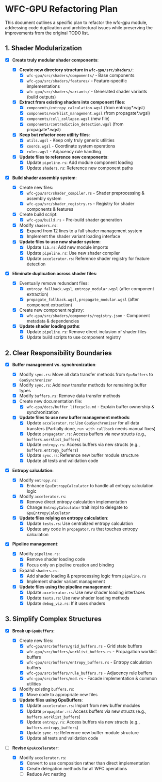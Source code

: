 # WFC-GPU Refactoring Plan

This document outlines a specific plan to refactor the wfc-gpu module, addressing code duplication and architectural issues while preserving the improvements from the original TODO list.

## 1. Shader Modularization

- [x] **Create truly modular shader components**:

  - [x] **Create new directory structure in `wfc-gpu/src/shaders/`**:
    - [x] `wfc-gpu/src/shaders/components/` - Base components
    - [x] `wfc-gpu/src/shaders/features/` - Feature-specific implementations
    - [x] `wfc-gpu/src/shaders/variants/` - Generated shader variants (build outputs)
  - [x] **Extract from existing shaders into component files**:
    - [x] `components/entropy_calculation.wgsl` (from entropy\*.wgsl)
    - [x] `components/worklist_management.wgsl` (from propagate\*.wgsl)
    - [x] `components/cell_collapse.wgsl` (new file)
    - [x] `components/contradiction_detection.wgsl` (from propagate\*.wgsl)
  - [x] **Keep but refactor core utility files**:
    - [x] `utils.wgsl` - Keep only truly generic utilities
    - [x] `coords.wgsl` - Coordinate system operations
    - [x] `rules.wgsl` - Adjacency rule handling
  - [x] **Update files to reference new components**:
    - [x] Update `pipeline.rs`: Add module component loading
    - [x] Update `shaders.rs`: Reference new component paths

- [x] **Build shader assembly system**:

  - [x] Create new files:
    - [x] `wfc-gpu/src/shader_compiler.rs` - Shader preprocessing & assembly system
    - [x] `wfc-gpu/src/shader_registry.rs` - Registry for shader components & features
  - [x] Create build script:
    - [x] `wfc-gpu/build.rs` - Pre-build shader generation
  - [x] Modify `shaders.rs`:
    - [x] Expand from 12 lines to a full shader management system
    - [x] Implement the shader variant loading interface
  - [x] **Update files to use new shader system**:
    - [x] Update `lib.rs`: Add new module imports
    - [x] Update `pipeline.rs`: Use new shader compiler
    - [x] Update `accelerator.rs`: Reference shader registry for feature detection

- [x] **Eliminate duplication across shader files**:
  - [x] Eventually remove redundant files:
    - [x] `entropy_fallback.wgsl`, `entropy_modular.wgsl` (after component extraction)
    - [x] `propagate_fallback.wgsl`, `propagate_modular.wgsl` (after component extraction)
  - [x] Create new component registry:
    - [x] `wfc-gpu/src/shaders/components/registry.json` - Component metadata & dependencies
  - [x] **Update shader loading paths**:
    - [x] Update `pipeline.rs`: Remove direct inclusion of shader files
    - [x] Update build scripts to use component registry

## 2. Clear Responsibility Boundaries

- [x] **Buffer management vs. synchronization**:

  - [x] Modify `sync.rs`: Move all data transfer methods from `GpuBuffers` to `GpuSynchronizer`
  - [x] Modify `sync.rs`: Add new transfer methods for remaining buffer types
  - [x] Modify `buffers.rs`: Remove data transfer methods
  - [x] Create new documentation file:
    - [x] `wfc-gpu/docs/buffer_lifecycle.md` - Explain buffer ownership & synchronization
  - [x] **Update files to use new buffer management methods**:
    - [x] Update `accelerator.rs`: Use `GpuSynchronizer` for all data transfers (Partially done, `run_with_callback` needs manual fixes)
    - [x] Update `propagator.rs`: Access buffers via new structs (e.g., `buffers.worklist_buffers`)
    - [x] Update `entropy.rs`: Access buffers via new structs (e.g., `buffers.entropy_buffers`)
    - [x] Update `sync.rs`: Reference new buffer module structure
    - [x] Update all tests and validation code

- [x] **Entropy calculation**:

  - [x] Modify `entropy.rs`:
    - [x] Enhance `GpuEntropyCalculator` to handle all entropy calculation logic
  - [x] Modify `accelerator.rs`:
    - [x] Remove direct entropy calculation implementation
    - [x] Change `EntropyCalculator` trait impl to delegate to `GpuEntropyCalculator`
  - [x] **Update files relying on entropy calculation**:
    - [x] Update `tests.rs`: Use centralized entropy calculation
    - [x] Update any code in `propagator.rs` that touches entropy calculation

- [x] **Pipeline management**:
  - [x] Modify `pipeline.rs`:
    - [x] Remove shader loading code
    - [x] Focus only on pipeline creation and binding
  - [x] Expand `shaders.rs`:
    - [x] Add shader loading & preprocessing logic from `pipeline.rs`
    - [x] Implement shader variant management
  - [x] **Update files using the pipeline management**:
    - [x] Update `accelerator.rs`: Use new shader loading interfaces
    - [x] Update `tests.rs`: Use new shader loading methods
    - [x] Update `debug_viz.rs`: If it uses shaders

## 3. Simplify Complex Structures

- [x] **Break up `GpuBuffers`**:

  - [x] Create new files:
    - [x] `wfc-gpu/src/buffers/grid_buffers.rs` - Grid state buffers
    - [x] `wfc-gpu/src/buffers/worklist_buffers.rs` - Propagation worklist buffers
    - [x] `wfc-gpu/src/buffers/entropy_buffers.rs` - Entropy calculation buffers
    - [x] `wfc-gpu/src/buffers/rule_buffers.rs` - Adjacency rule buffers
    - [x] `wfc-gpu/src/buffers/mod.rs` - Facade implementation & common utilities
  - [x] Modify existing `buffers.rs`:
    - [x] Move code to appropriate new files
  - [x] **Update files using GpuBuffers**:
    - [x] Update `accelerator.rs`: Import from new buffer modules
    - [x] Update `propagator.rs`: Access buffers via new structs (e.g., `buffers.worklist_buffers`)
    - [x] Update `entropy.rs`: Access buffers via new structs (e.g., `buffers.entropy_buffers`)
    - [x] Update `sync.rs`: Reference new buffer module structure
    - [x] Update all tests and validation code

- [ ] **Revise `GpuAccelerator`**:
  - [x] Modify `accelerator.rs`:
    - [x] Convert to use composition rather than direct implementation
    - [x] Create delegation methods for all WFC operations
    - [ ] Reduce Arc nesting
